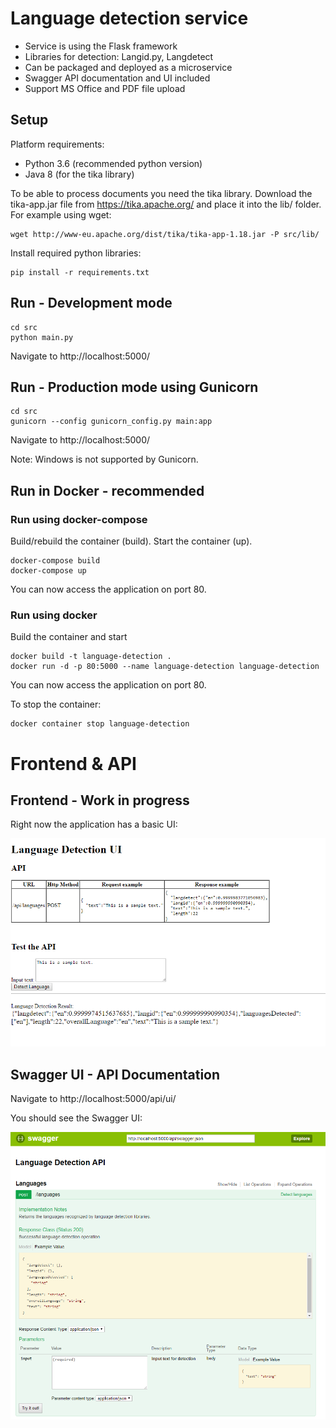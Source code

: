 # Language detection service

- Service is using the Flask framework
- Libraries for detection: Langid.py, Langdetect
- Can be packaged and deployed as a microservice
- Swagger API documentation and UI included
- Support MS Office and PDF file upload

## Setup

Platform requirements:
- Python 3.6 (recommended python version)
- Java 8 (for the tika library)

To be able to process documents you need the tika library.
Download the tika-app.jar file from https://tika.apache.org/ and place it into the lib/ folder.
For example using wget:
```
wget http://www-eu.apache.org/dist/tika/tika-app-1.18.jar -P src/lib/
```

Install required python libraries:
```
pip install -r requirements.txt
```

## Run - Development mode
```
cd src
python main.py
```
Navigate to http://localhost:5000/


## Run - Production mode using Gunicorn
```
cd src
gunicorn --config gunicorn_config.py main:app
```
Navigate to http://localhost:5000/

Note: Windows is not supported by Gunicorn.


## Run in Docker - recommended

### Run using docker-compose

Build/rebuild the container (build). Start the container (up). 
```
docker-compose build
docker-compose up
```

You can now access the application on port 80.


### Run using docker

Build the container and start
```
docker build -t language-detection .
docker run -d -p 80:5000 --name language-detection language-detection
```

You can now access the application on port 80.

To stop the container:
```
docker container stop language-detection
```


# Frontend & API

## Frontend - Work in progress

Right now the application has a basic UI:

<img src="screenshots/gui.png">


## Swagger UI - API Documentation

Navigate to http://localhost:5000/api/ui/

You should see the Swagger UI:

<img src="screenshots/swagger.png">